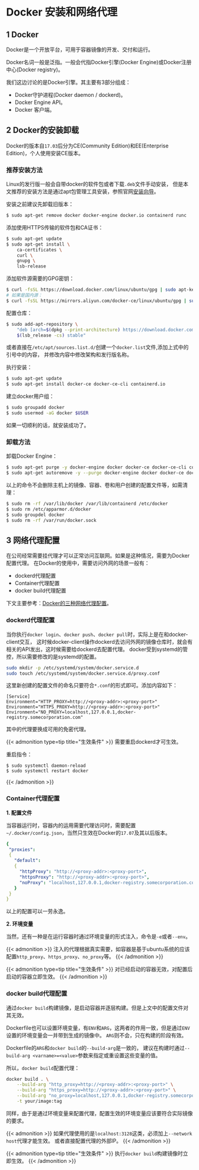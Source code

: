 # Docker 安装和网络代理


## 1 Docker

Docker是一个开放平台，可用于容器镜像的开发、交付和运行。

Docker名词一般是泛指。一般会代指Docker引擎(Docker Engine)或Docker注册中心(Docker registry)。

我们这边讨论的是Docker引擎。其主要有3部分组成：

- Docker守护进程(Docker daemon / dockerd)。
- Docker Engine API。
- Docker 客户端。

## 2 Docker的安装卸载

Docker的版本自`17.03`后分为CE(Community Edition)和EE(Enterprise Edition)，个人使用安装CE版本。

### 推荐安装方法

Linux的发行版一般会自带docker的软件包或者下载`.deb`文件手动安装，
但是本文推荐的安装方法是通过apt包管理工具安装，参照官网[安装向导]。


安装之前建议先卸载旧版本：

```Bash
$ sudo apt-get remove docker docker-engine docker.io containerd runc
```

添加使用HTTPS传输的软件包和CA证书：

```Bash
$ sudo apt-get update
$ sudo apt-get install \
    ca-certificates \
    curl \
    gnupg \
    lsb-release
```

添加软件源需要的GPG密钥：

```Bash
$ curl -fsSL https://download.docker.com/linux/ubuntu/gpg | sudo apt-key add -
# 如果是国内源：
$ curl -fsSL https://mirrors.aliyun.com/docker-ce/linux/ubuntu/gpg | sudo apt-key add -
```

配置仓库：

```Bash
$ sudo add-apt-repository \
    "deb [arch=$(dpkg --print-architecture) https://download.docker.com/linux/ubuntu \
    $(lsb_release -cs) stable"
```

或者直接在`/etc/apt/sources.list.d/`创建一个`docker.list`文件,添加上式中的引号中的内容，
并修改内容中修改架构和发行版名称。

执行安装：

```Bash
$ sudo apt-get update
$ sudo apt-get install docker-ce docker-ce-cli containerd.io
```

建立docker用户组：

```Bash
$ sudo groupadd docker
$ sudo usermod -aG docker $USER
```

如果一切顺利的话，就安装成功了。

### 卸载方法

卸载Docker Engine：

```Bash
$ sudo apt-get purge -y docker-engine docker docker-ce docker-ce-cli containerd.io
$ sudo apt-get autoremove -y --purge docker-engine docker docker-ce docker-ce-cli containerd.io
```

以上的命令不会删除主机上的镜像、容器、卷和用户创建的配置文件等，如需清理：

```Bash
$ sudo rm -rf /var/lib/docker /var/lib/containerd /etc/docker
$ sudo rm /etc/apparmor.d/docker
$ sudo groupdel docker
$ sudo rm -rf /var/run/docker.sock
```

## 3 网络代理配置

在公司经常需要挂代理才可以正常访问互联网。如果是这种情况，需要为Docker配置代理。
在Docker的使用中，需要访问外网的场景一般有：

- dockerd代理配置 
- Container代理配置
- docker build代理配置

下文主要参考：[Docker的三种网络代理配置]。

### dockerd代理配置

当你执行`docker login`、`docker push`、`docker pull`时，实际上是在和docker-client交互，
这时候docker-client操作dockerd去访问外网的镜像仓库时，就会有相关的API发出，这时候需要给dockerd去配置代理。
docker受到systemd的管控，所以需要修改的是systemd的配置。

```Bash
sudo mkdir -p /etc/systemd/system/docker.service.d
sudo touch /etc/systemd/system/docker.service.d/proxy.conf
```

这里新创建的配置文件的命名只要符合`*.conf`的形式即可。添加内容如下：

```
[Service]
Environment="HTTP_PROXY=http://<proxy-addr>:<proxy-port>"
Environment="HTTPS_PROXY=http://<proxy-addr>:<proxy-port>"
Environment="NO_PROXY=localhost,127.0.0.1,docker-registry.somecorporation.com"
```

其中的代理要换成可用的免密代理。

{{< admonition type=tip title="生效条件" >}}
需要重启dockerd才可生效。

重启指令：

```
$ sudo systemctl daemon-reload
$ sudo systemctl restart docker
```
{{< /admonition >}}


### Container代理配置


**1. 配置文件**

当容器运行时，容器内的运用需要代理访问时，需要配置`~/.docker/config.json`，当然只生效在Docker的`17.07`及其以后版本。

```yaml
{
 "proxies":
 {
   "default":
   {
     "httpProxy": "http://<proxy-addr>:<proxy-port>",
     "httpsProxy": "http://<proxy-addr>:<proxy-port>",
     "noProxy": "localhost,127.0.0.1,docker-registry.somecorporation.com"
   }
 }
}
```

以上的配置可以一劳永逸。

**2. 环境变量**

当然，还有一种是在运行容器时通过环境变量的形式注入，命令是`-e`或者`--env`。

{{< admonition >}}
注入的代理根据真实需要，如容器是基于ubuntu系统的应该配置`http_proxy`、`https_proxy`、`no_proxy`等。
{{< /admonition >}}

{{< admonition type=tip title="生效条件" >}}
对已经启动的容器无效，对配置后启动的容器立即生效。
{{< /admonition >}}

### docker build代理配置

通过`docker build`构建镜像，是启动容器并逐层构建。但是上文中的配置文件对其无效。

Dockerfile也可以设置环境变量，有`ENV`和`ARG`，这两者的作用一致，但是通过`ENV`设置的环境变量会一并带到生成的镜像中。
`ARG`则不会，只在构建的阶段有效。

Dockerfile的`ARG`和`docker build`的`--build-arg`是一致的，
建议在构建时通过`--build-arg <varname>=<value>`参数来指定或重设置这些变量的值。

所以，`docker build`配置代理：
```Bash
docker build . \
    --build-arg "http_proxy=http://<proxy-addr>:<proxy-port>" \
    --build-arg "https_proxy=http://<proxy-addr>:<proxy-port>" \
    --build-arg "no_proxy=localhost,127.0.0.1,docker-registry.somecorporation.com" \
    -t your/image:tag
```

同样，由于是通过环境变量来配置代理，配置生效的环境变量应该要符合实际镜像的要求。

{{< admonition >}}
如果代理使用的是`localhost:3128`这类，必须加上`--network host`代理才能生效。
或者直接配置代理的外部IP。
{{< /admonition >}}


{{< admonition type=tip title="生效条件" >}}
执行`docker build`构建镜像时立即生效。
{{< /admonition >}}


[安装向导]:https://docs.docker.com/engine/install/ubuntu/
[Docker的三种网络代理配置]:https://note.qidong.name/2020/05/docker-proxy/

